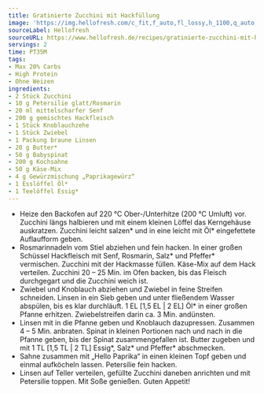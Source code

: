 ```yaml
---
title: Gratinierte Zucchini mit Hackfüllung
image: 'https://img.hellofresh.com/c_fit,f_auto,fl_lossy,h_1100,q_auto,w_2600/hellofresh_s3/image/gratinierte-zucchini-mit-hackfullung-010ab04f.jpg'
sourceLabel: Hellofresh
sourceURL: https://www.hellofresh.de/recipes/gratinierte-zucchini-mit-hackfullung-62285edd71307a6bfd5daa81
servings: 2
time: PT35M
tags:
- Max 20% Carbs
- High Protein
- Ohne Weizen
ingredients:
- 2 Stück Zucchini
- 10 g Petersilie glatt/Rosmarin
- 20 ml mittelscharfer Senf
- 200 g gemischtes Hackfleisch
- 1 Stück Knoblauchzehe
- 1 Stück Zwiebel
- 1 Packung braune Linsen
- 20 g Butter*
- 50 g Babyspinat
- 200 g Kochsahne
- 50 g Käse-Mix
- 4 g Gewürzmischung „Paprikagewürz“
- 1 Esslöffel Öl*
- 1 Teelöffel Essig*
---
```


- Heize den Backofen auf 220 °C Ober-/Unterhitze (200 °C Umluft) vor.  Zucchini längs halbieren und mit einem kleinen Löffel das Kerngehäuse auskratzen.  Zucchini leicht salzen\* und in eine leicht mit Öl\* eingefettete Auflaufform geben.
- Rosmarinnadeln vom Stiel abziehen und fein hacken.  In einer großen Schüssel Hackfleisch mit Senf, Rosmarin, Salz\* und Pfeffer\* vermischen.  Zucchini mit der Hackmasse füllen. Käse-Mix auf dem Hack verteilen.  Zucchini 20 – 25 Min. im Ofen backen, bis das Fleisch durchgegart und die Zucchini weich ist.
- Zwiebel und Knoblauch abziehen und Zwiebel in feine Streifen schneiden.  Linsen in ein Sieb geben und unter fließendem Wasser abspülen, bis es klar durchläuft.  1 EL [1,5 EL | 2 EL] Öl\* in einer großen Pfanne erhitzen. Zwiebelstreifen darin ca. 3 Min. andünsten.
- Linsen mit in die Pfanne geben und Knoblauch dazupressen. Zusammen 4 – 5 Min. anbraten.  Spinat in kleinen Portionen nach und nach in die Pfanne geben, bis der Spinat zusammengefallen ist.  Butter zugeben und mit 1 TL [1,5 TL | 2 TL] Essig\*, Salz\* und Pfeffer\* abschmecken.
- Sahne zusammen mit „Hello Paprika“ in einen kleinen Topf geben und einmal aufköcheln lassen.  Petersilie fein hacken.
- Linsen auf Teller verteilen, gefüllte Zucchini daneben anrichten und mit Petersilie toppen.  Mit Soße genießen.  Guten Appetit!
